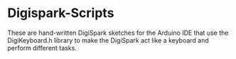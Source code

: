 # Digispark-Scripts
These are hand-written DigiSpark sketches for the Arduino IDE that use the DigiKeyboard.h library to make the DigiSpark act like a keyboard and perform different tasks. 
